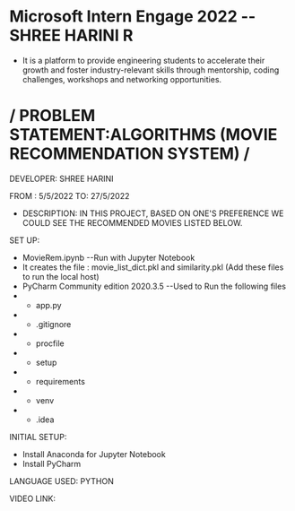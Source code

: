# Microsoft Intern Engage 2022 -- SHREE HARINI R
* It is a platform to provide engineering students to accelerate their growth and foster industry-relevant skills through mentorship, coding challenges, workshops and networking opportunities.

# / PROBLEM STATEMENT:ALGORITHMS (MOVIE RECOMMENDATION SYSTEM) /
 DEVELOPER: SHREE HARINI       
 
 FROM : 5/5/2022 TO: 27/5/2022
* DESCRIPTION:  IN THIS PROJECT, BASED ON ONE'S PREFERENCE WE COULD SEE THE RECOMMENDED MOVIES LISTED BELOW. 

SET UP:
* MovieRem.ipynb --Run with Jupyter Notebook
* It creates the file : movie_list_dict.pkl and similarity.pkl (Add these files  to run the local host)
* PyCharm Community edition 2020.3.5 --Used to Run the following files
* * app.py
* * .gitignore
* * procfile
* * setup
* * requirements
* * venv
* * .idea

INITIAL SETUP:
* Install Anaconda for Jupyter Notebook
* Install PyCharm

LANGUAGE USED: PYTHON

VIDEO LINK:
